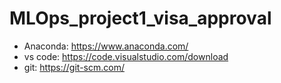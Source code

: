 # MLOps_project1_visa_approval

- Anaconda: https://www.anaconda.com/
- vs code: https://code.visualstudio.com/download
- git: https://git-scm.com/
